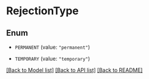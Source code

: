 # RejectionType

## Enum


* `PERMANENT` (value: `"permanent"`)

* `TEMPORARY` (value: `"temporary"`)


[[Back to Model list]](../README.md#documentation-for-models) [[Back to API list]](../README.md#documentation-for-api-endpoints) [[Back to README]](../README.md)


